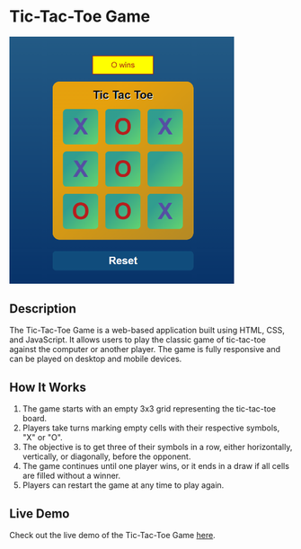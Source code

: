 # Tic-Tac-Toe Game

<img src="./screenshot.png" alt="Tic-Tac-Toe Screenshot" width="400">


## Description

The Tic-Tac-Toe Game is a web-based application built using HTML, CSS, and JavaScript. It allows users to play the classic game of tic-tac-toe against the computer or another player. The game is fully responsive and can be played on desktop and mobile devices.

## How It Works

1. The game starts with an empty 3x3 grid representing the tic-tac-toe board.
2. Players take turns marking empty cells with their respective symbols, "X" or "O".
3. The objective is to get three of their symbols in a row, either horizontally, vertically, or diagonally, before the opponent.
4. The game continues until one player wins, or it ends in a draw if all cells are filled without a winner.
5. Players can restart the game at any time to play again.

## Live Demo

Check out the live demo of the Tic-Tac-Toe Game [here](https://subham7201.github.io/tic_tac_toe).
